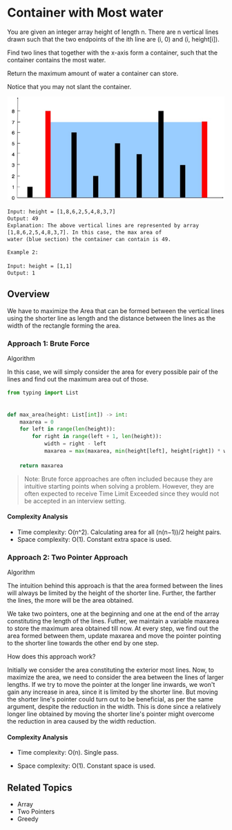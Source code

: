 # Container with Most water

You are given an integer array height of length n. There are n vertical lines drawn such that the two endpoints of the
ith line are (i, 0) and (i, height[i]).

Find two lines that together with the x-axis form a container, such that the container contains the most water.

Return the maximum amount of water a container can store.

Notice that you may not slant the container.

![Container_with_most_water](container_with_most_water.jpg)

```plain
Input: height = [1,8,6,2,5,4,8,3,7]
Output: 49
Explanation: The above vertical lines are represented by array [1,8,6,2,5,4,8,3,7]. In this case, the max area of
water (blue section) the container can contain is 49.
```

```plain
Example 2:

Input: height = [1,1]
Output: 1
```

## Overview

We have to maximize the Area that can be formed between the vertical lines using the shorter line as length and the
distance between the lines as the width of the rectangle forming the area.

### Approach 1: Brute Force

Algorithm

In this case, we will simply consider the area for every possible pair of the lines and find out the maximum area out of
those.

```python
from typing import List


def max_area(height: List[int]) -> int:
    maxarea = 0
    for left in range(len(height)):
        for right in range(left + 1, len(height)):
            width = right - left
            maxarea = max(maxarea, min(height[left], height[right]) * width)

    return maxarea
```

> Note: Brute force approaches are often included because they are intuitive starting points when solving a problem.
> However, they are often expected to receive Time Limit Exceeded since they would not be accepted in an interview
> setting.

#### Complexity Analysis

- Time complexity: O(n^2). Calculating area for all (n(n−1))/2 height pairs.
- Space complexity: O(1). Constant extra space is used.

### Approach 2: Two Pointer Approach

Algorithm

The intuition behind this approach is that the area formed between the lines will always be limited by the height of the
shorter line. Further, the farther the lines, the more will be the area obtained.

We take two pointers, one at the beginning and one at the end of the array constituting the length of the lines. Futher,
we maintain a variable maxarea to store the maximum area obtained till now. At every step, we find
out the area formed between them, update maxarea and move the pointer pointing to the shorter line
towards the other end by one step.

How does this approach work?

Initially we consider the area constituting the exterior most lines. Now, to maximize the area, we need to consider the
area between the lines of larger lengths. If we try to move the pointer at the longer line inwards, we won't gain any
increase in area, since it is limited by the shorter line. But moving the shorter line's pointer could turn out to be
beneficial, as per the same argument, despite the reduction in the width. This is done since a relatively longer line
obtained by moving the shorter line's pointer might overcome the reduction in area caused by the width reduction.

#### Complexity Analysis

- Time complexity: O(n). Single pass.

- Space complexity: O(1). Constant space is used.

## Related Topics

- Array
- Two Pointers
- Greedy
